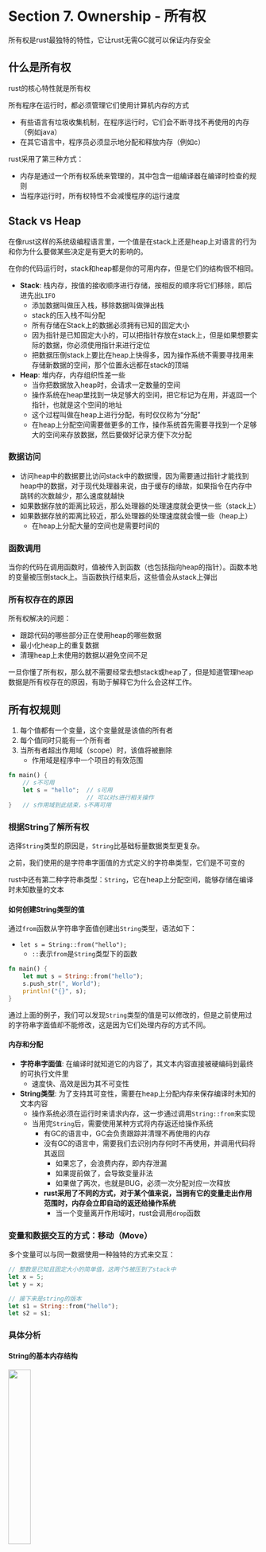 # Section 7. Ownership - 所有权

所有权是rust最独特的特性，它让rust无需GC就可以保证内存安全

## 什么是所有权

rust的核心特性就是所有权

所有程序在运行时，都必须管理它们使用计算机内存的方式

- 有些语言有垃圾收集机制，在程序运行时，它们会不断寻找不再使用的内存（例如java）
- 在其它语言中，程序员必须显示地分配和释放内存（例如c）

rust采用了第三种方式：

- 内存是通过一个所有权系统来管理的，其中包含一组编译器在编译时检查的规则
- 当程序运行时，所有权特性不会减慢程序的运行速度

## Stack vs Heap

在像rust这样的系统级编程语言里，一个值是在stack上还是heap上对语言的行为和你为什么要做某些决定是有更大的影响的。

在你的代码运行时，stack和heap都是你的可用内存，但是它们的结构很不相同。

- **Stack**: 栈内存，按值的接收顺序进行存储，按相反的顺序将它们移除，即后进先出`LIFO`
    - 添加数据叫做压入栈，移除数据叫做弹出栈
    - stack的压入栈不叫分配
    - 所有存储在Stack上的数据必须拥有已知的固定大小
    - 因为指针是已知固定大小的，可以把指针存放在stack上，但是如果想要实际的数据，你必须使用指针来进行定位
    - 把数据压倒stack上要比在heap上快得多，因为操作系统不需要寻找用来存储新数据的空间，那个位置永远都在stack的顶端
- **Heap**: 堆内存，内存组织性差一些
    - 当你把数据放入heap时，会请求一定数量的空间
    - 操作系统在heap里找到一块足够大的空间，把它标记为在用，并返回一个指针，也就是这个空间的地址
    - 这个过程叫做在heap上进行分配，有时仅仅称为“分配”
    - 在heap上分配空间需要做更多的工作，操作系统首先需要寻找到一个足够大的空间来存放数据，然后要做好记录方便下次分配

### 数据访问

- 访问heap中的数据要比访问stack中的数据慢，因为需要通过指针才能找到heap中的数据，对于现代处理器来说，由于缓存的缘故，如果指令在内存中跳转的次数越少，那么速度就越快
- 如果数据存放的距离比较远，那么处理器的处理速度就会更快一些（stack上）
- 如果数据存放的距离比较近，那么处理器的处理速度就会慢一些（heap上）
    - 在heap上分配大量的空间也是需要时间的

### 函数调用
当你的代码在调用函数时，值被传入到函数（也包括指向heap的指针）。函数本地的变量被压倒stack上。当函数执行结束后，这些值会从stack上弹出

### 所有权存在的原因

所有权解决的问题：

- 跟踪代码的哪些部分正在使用heap的哪些数据
- 最小化heap上的重复数据
- 清理heap上未使用的数据以避免空间不足

一旦你懂了所有权，那么就不需要经常去想stack或heap了，但是知道管理heap数据是所有权存在的原因，有助于解释它为什么会这样工作。

## 所有权规则

1. 每个值都有一个变量，这个变量就是该值的所有者
2. 每个值同时只能有一个所有者
3. 当所有者超出作用域（scope）时，该值将被删除
    - 作用域是程序中一个项目的有效范围

```rust
fn main() {
    // s不可用
    let s = "hello";  // s可用
                      // 可以对s进行相关操作
}   // s作用域到此结束，s不再可用
```

### 根据String了解所有权

选择`String`类型的原因是，`String`比基础标量数据类型更复杂。

之前，我们使用的是字符串字面值的方式定义的字符串类型，它们是不可变的

rust中还有第二种字符串类型：`String`，它在heap上分配空间，能够存储在编译时未知数量的文本

#### 如何创建String类型的值

通过`from`函数从字符串字面值创建出`String`类型，语法如下：

- `let s = String::from("hello");`
    - `::`表示`from`是`String`类型下的函数

```rust
fn main() {
    let mut s = String::from("hello");
    s.push_str(", World");
    println!("{}", s);
}
```

通过上面的例子，我们可以发现`String`类型的值是可以修改的，但是之前使用过的字符串字面值却不能修改，这是因为它们处理内存的方式不同。

#### 内存和分配

- **字符串字面值**: 在编译时就知道它的内容了，其文本内容直接被硬编码到最终的可执行文件里
    - 速度快、高效是因为其不可变性
- **String类型**: 为了支持其可变性，需要在heap上分配内存来保存编译时未知的文本内容
    - 操作系统必须在运行时来请求内存，这一步通过调用`String::from`来实现
    - 当用完`String`后，需要使用某种方式将内存返还给操作系统
        - 有GC的语言中，GC会负责跟踪并清理不再使用的内存
        - 没有GC的语言中，需要我们去识别内存何时不再使用，并调用代码将其返回
            - 如果忘了，会浪费内存，即内存泄漏
            - 如果提前做了，会导致变量非法
            - 如果做了两次，也就是BUG，必须一次分配对应一次释放
        - **rust采用了不同的方式，对于某个值来说，当拥有它的变量走出作用范围时，内存会立即自动的返还给操作系统**
            - 当一个变量离开作用域时，rust会调用`drop`函数

### 变量和数据交互的方式：移动（Move）

多个变量可以与同一数据使用一种独特的方式来交互：

```rust
// 整数是已知且固定大小的简单值，这两个5被压到了stack中
let x = 5; 
let y = x;

// 接下来是string的版本
let s1 = String::from("hello");
let s2 = s1;
```

### 具体分析

#### String的基本内存结构

<img src="images/trpl04-01.svg" width=30% height=30%>

- 一个`String`由3部分组成：
    - 一个指向存放字符串内容的内存的指针
    - 一个长度
    - 一个容量
- 上面这些东西都存放在stack上
- 存放字符串内容的部分在heap上
- 长度`len`，就是存放字符串内容所需的字节数
- 容量`capacity`是指`String`从操作系统总共获得内存的总字节数

#### 假想的处理方式

<img src="images/trpl04-02.svg" width=30% height=30%>

当把`s1`赋给`s2`，`String`的数据被复制了一份，这会在`stack`上复制了一份指针、长度、容量完全一样的数据，但是它并没有复制指针所指向的heap上的数据。

当变量离开作用域时，rust会自动调用`drop`函数，并将变量使用的heap内存释放。

当`s1`, `s2`离开作用域时，它们都会尝试释放相同的内存，这就会引发**二次释放（double free）**的bug。

#### rust的处理方式

<img src="images/trpl04-04.svg" width=30% height=30%>

为了保证内存安全：

- rust不会尝试复制被分配的内存
- rust会让`s1`失效，当`s1`离开作用域时，`rust`不需要释放任何东西

```rust
fn main() {
    let s1 = String::from("hello");
    let s2 = s1;
    println!("{}", s1);  // 这里会编译报错 -> borrow of moved value: `s1`
}
```

编程语言中都有*浅拷贝（shallow copy）*和*深拷贝（deep copy）*的概念，你也许会将复制指针、长度、容量视为浅拷贝，但由于rust让`s1`失效了，所以我们使用一个新的属于：**移动（Move）**。

隐含的一个设计原则是：rust不会自动创建数据的深拷贝。就运行时性能而言，任何自动复制的操作都是廉价的。

### 变量和数据交互的方式：克隆（Clone）

如果真的想对heap上的`String`数据进行深度拷贝，而不仅仅是stack上的数据，可以使用`clone`方法。

<img src="images/trpl04-03.svg" width=30% height=30%>

```rust
fn main() {
    let s1 = String::from("hello");
    let s2 = s1.clone();
    println!("{}, {}", s1, s2);  // s1和s2都是有效的
}
```

### Stack上的数据：复制

下边的代码，可以发现执行了`let y = x;`后，`x`还是有效的，这是因为`x`是`i32`标量类型，这种类型在编译时已经确定了大小和值，直接存储在stack上，所以可以直接复制给变量`y`

```rust
fn main() {
    let x = 5;
    let y = x;
    println!("{}, {}", x, y);  // x, y都是5
}
```

`Copy`这个trait可以用于像整数这样完全存放在stack上的类型。

- 如果一个类型实现了`Copy`这个trait，那么旧的变量在赋值后仍然可以使用
- 如果一个类型或者该类型的一部分实现了`Drop`这个trait，那么rust不允许让它再去实现`Copy` trait了

一些拥有`Copy` trait的类型：

- 任何简单标量的组合类型都可以是`Copy`的
- 任何需要分配内存或某种资源的都不吃`Copy`的
- 一些拥有`Copy` trait的类型：
    - 所有整数类型，例如`u32`
    - `bool`类型
    - `char`类型
    - 所有浮点类型，例如`f64`
    - `Tuple` 元祖，如果其所有的字段都是`Copy`的，那么它就是`Copy`的
        - `(i32, i32)` -> 是
        - `(i32, String)` -> 不是

## 所有权与函数

在语义上，将值传递给函数和吧值赋给变量是类似的：将值传递给函数将发生**移动**或**复制**。

```rust
fn main() {
    let s = String::from("hello");
    take_ownership(s);  // s所有权被移动到makes_copy函数中
    let x = 5;
    makes_copy(x);  // x是i32类型，实现了Copy trait，实际传递的是复制，所以x还是有效的
    println!("x: {}", x);
}

fn take_owner_ship(some_string: String) {
    println!("{}", some_string);
}  // 函数结束后，some_number离开作用域，就失效了

fn makes_copy(some_number: i32) {
    println!("{}", some_number);
}

```

### 返回值与作用域

函数在返回值的过程中同样也会发生所有权的转移。

```rust
fn main() {
    let s1 = gives_ownership();
    let s2 = String::from("hello");
    let s3 = takes_and_gives_back(s2);
}

fn gives_ownership() {
    let some_string = String::from("hello");
    some_string
}

fn takes_and_gives_back(a_string: String) -> String {
    a_string
}
```

一个变量的所有权总是遵循相同的模式：
- 把一个值赋给其它变量时就会发生移动
- 当一个包含heap数据的变量离开作用域时，它的值就会被`drop`函数清理，除非数据的所有权移动到另一个变量上的

**如何让函数使用某个值，但是不获得其所有权？**

针对这个问题，下面是一个笨方法：

```rust
fn main() {
    let s1 = String::from("hello");
    let (s2, len) = calculate_length(s1);
    println!("The length of '{}' is {}.", s2, len);
}

fn calculate_length(s: String) -> (String, usize) {
    let length = s.len();
    (s, length)
}
```

实际上rust中有一个特性叫做**引用（reference）**，这会在下一节介绍。